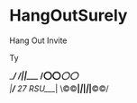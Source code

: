 # HangOutSurely
Hang Out Invite

Ty

\______________/
__/__|______|__\__
/⭕⭕_______⭕⭕\
|__/__ 27 RSU__\__|
\©©__|_|_|_|_|__©©/
